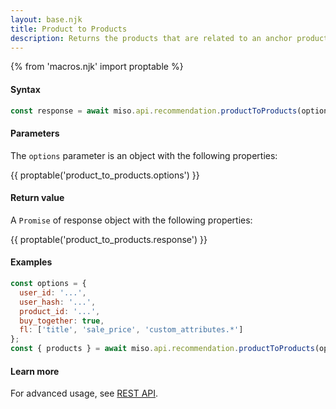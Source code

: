 ```yaml
---
layout: base.njk
title: Product to Products
description: Returns the products that are related to an anchor product (often the product the user is currently engaging with) and are also likely to drive conversions by connecting with the user’s interests. 
---
```

{% from 'macros.njk' import proptable %}

#### Syntax
```js
const response = await miso.api.recommendation.productToProducts(options);
```

#### Parameters
The `options` parameter is an object with the following properties:

{{ proptable('product_to_products.options') }}

#### Return value
A `Promise` of response object with the following properties:

{{ proptable('product_to_products.response') }}

#### Examples
```js
const options = {
  user_id: '...',
  user_hash: '...',
  product_id: '...',
  buy_together: true,
  fl: ['title', 'sale_price', 'custom_attributes.*']
};
const { products } = await miso.api.recommendation.productToProducts(options);
```

#### Learn more
For advanced usage, see [REST API](https://api.askmiso.com/#operation/product_to_products_v1_recommendation_product_to_products_post).
